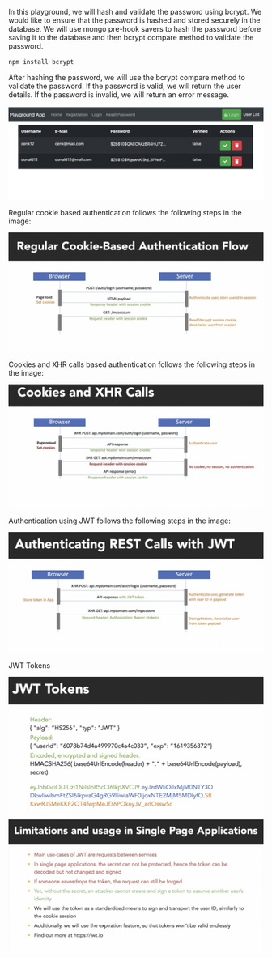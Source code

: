 In this playground, we will hash and validate the password using bcrypt. We would like to ensure that the password is hashed and stored securely in the database. We will use mongo pre-hook savers to hash the password before saving it to the database and then bcrypt compare method to validate the password.

```bash
npm install bcrypt
```

After hashing the password, we will use the bcrypt compare method to validate the password. If the password is valid, we will return the user details. If the password is invalid, we will return an error message.

![alt text](image/hashed.png)

Regular cookie based authentication follows the following steps in the image:

![alt text](image/cookie-based.png)

Cookies and XHR calls based authentication follows the following steps in the image:

![alt text](image/xhr-cookies.png)

Authentication using JWT follows the following steps in the image:

![alt text](image/jwt.png)

JWT Tokens

![alt text](image/jwt-token.png)
![alt text](image/jwt-limitations.png)
